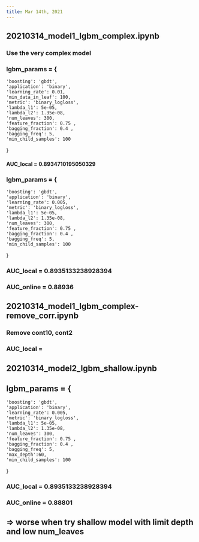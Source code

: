 ```yaml
---
title: Mar 14th, 2021
---
```


## 20210314_model1_lgbm_complex.ipynb
### Use the very complex model
### lgbm_params = {
    'boosting': 'gbdt',          
    'application': 'binary',     
    'learning_rate': 0.01,      
    'min_data_in_leaf': 100,      
    'metric': 'binary_logloss', 
    'lambda_l1': 5e-05, 
    'lambda_l2': 1.35e-08, 
    'num_leaves': 300, 
    'feature_fraction': 0.75 ,
    'bagging_fraction': 0.4 ,
    'bagging_freq': 5, 
    'min_child_samples': 100
}
#### AUC_local = 0.8934710195050329
### lgbm_params = {
    'boosting': 'gbdt',
    'application': 'binary',
    'learning_rate': 0.005,
    'metric': 'binary_logloss',  
    'lambda_l1': 5e-05, 
    'lambda_l2': 1.35e-08, 
    'num_leaves': 300, 
    'feature_fraction': 0.75 ,
    'bagging_fraction': 0.4 ,
    'bagging_freq': 5, 
    'min_child_samples': 100
}
### AUC_local = 0.8935133238928394
### AUC_online = 0.88936
## 20210314_model1_lgbm_complex-remove_corr.ipynb
### Remove cont10, cont2
### AUC_local =
## 20210314_model2_lgbm_shallow.ipynb
## lgbm_params = {
    'boosting': 'gbdt',
    'application': 'binary',
    'learning_rate': 0.005,
    'metric': 'binary_logloss',
    'lambda_l1': 5e-05, 
    'lambda_l2': 1.35e-08, 
    'num_leaves': 300, 
    'feature_fraction': 0.75 ,
    'bagging_fraction': 0.4 ,
    'bagging_freq': 5, 
    'max_depth':60,
    'min_child_samples': 100
}
### AUC_local = 0.8935133238928394
### AUC_online = 0.88801
##
## => worse when try shallow model with limit depth and low num_leaves
##
